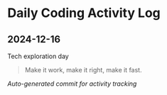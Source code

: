 # Daily Coding Activity Log

## 2024-12-16

Tech exploration day

> Make it work, make it right, make it fast.

*Auto-generated commit for activity tracking*
